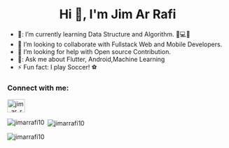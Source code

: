 <h1 align="center">Hi 👋, I'm Jim Ar Rafi</h1>


- 🌱: I’m currently learning Data Structure and Algorithm. 🧠💻🤖
- 👯 I’m looking to collaborate with Fullstack Web and Mobile Developers.
- 🤔 I’m looking for help with Open source Contribution. 
- 💬: Ask me about Flutter, Android,Machine Learning
- ⚡  Fun fact: I play Soccer! ⚽


<h3 align="left">Connect with me:</h3>
<p align="left">
<a href="https://instagram.com/jim_ar_rafi" target="blank"><img align="center" src="https://cdn.jsdelivr.net/npm/simple-icons@3.0.1/icons/instagram.svg" alt="jim_ar_rafi" height="30" width="40" /></a>
</p>



<p><img align="left" src="https://github-readme-stats.vercel.app/api/top-langs?username=jimarrafi10&show_icons=true&locale=en&layout=compact" alt="jimarrafi10" /></p>

<p>&nbsp;<img align="center" src="https://github-readme-stats.vercel.app/api?username=jimarrafi10&show_icons=true&locale=en" alt="jimarrafi10" /></p>

<p><img align="center" src="https://github-readme-streak-stats.herokuapp.com/?user=jimarrafi10&" alt="jimarrafi10" /></p>
